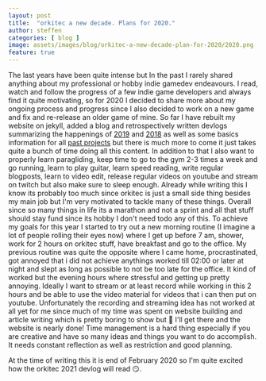 ```yaml
---
layout: post
title:  "orkitec a new decade. Plans for 2020."
author: steffen
categories: [ blog ]
image: assets/images/blog/orkitec-a-new-decade-plan-for-2020/2020.png
feature: true
---
```


The last years have been quite intense but In the past I rarely shared anything about my professional or hobby indie gamedev endeavours. I read, watch and follow the progress of a few indie game developers and always find it quite motivating, so for 2020 I decided to share more about my ongoing process and progress since I also decided to work on a new game and fix and re-release an older game of mine.
So far I have rebuilt my website on jekyll, added a blog and retrospectively written devlogs summarizing the happenings of [2019](/blog/devlog/orkitec-devlog-2019) and [2018](/blog/devlog/orkitec-devlog-2018) as well as some basics information for all [past projects](/portfolio/) but there is much more to come it just takes quite a bunch of time doing all this content.
In addition to that I also want to properly learn paragliding, keep time to go to the gym 2-3 times a week and go running, learn to play guitar, learn speed reading, write regular blogposts, learn to video edit, release regular videos on youtube and stream on twitch but also make sure to sleep enough. 
Already while  writing this I know its probably too much since orkitec is just a small side thing besides my main job but I'm very motivated to tackle many of these things. Overall since so many things in life its a marathon and not a sprint and all that stuff should stay fund since its hobby I don't need todo any of this. 
To achieve my goals for this year I started to try out a new morning routine (I imagine a lot of people rolling their eyes now) where I get up before 7 am, shower,  work for 2 hours on orkitec stuff, have breakfast and go to the office. My previous routine was quite the opposite where I came home, procrastinated, got annoyed that i did not achieve anythings worked till 02:00 or later at night and slept as long as possible to not be too late for the office. It kind of worked but the evening hours where stressful and getting up pretty annoying.  Ideally I want to stream or at least record while working in this 2 hours and be able to use the video material for videos that i can then put on youtube. 
Unfortunately the recording and streaming idea has not worked at all yet for me since much of my time was spent on website building and article writing which is pretty boring to show but 🤞 I'll get there and the website is nearly done!
Time management is a hard thing especially if you are creative and have so many ideas and things you want to do accomplish. It needs constant reflection as well as restriction and good planning.

At the time of writing this it is end of February 2020 so I'm quite excited how the orkitec 2021 devlog will read 😏.
<!--stackedit_data:
eyJoaXN0b3J5IjpbMjA1NjQ4MDU0NywtMTY5MTIxMzIxOSwtMT
kzMzg2NTU0NSwtMTI3MjgxNDM2OSwyMjA0MTM4ODAsLTEyNjky
NzUyMiwxMjY4NTQ1MTI3LDExMTQyOTgyMzJdfQ==
-->